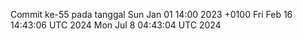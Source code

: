 Commit ke-55 pada tanggal Sun Jan 01 14:00 2023 +0100
Fri Feb 16 14:43:06 UTC 2024
Mon Jul  8 04:43:04 UTC 2024
